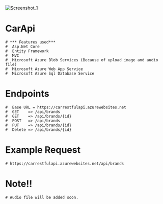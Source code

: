 ![Screenshot_1](https://user-images.githubusercontent.com/74095539/145730563-e7b48a72-1fcf-4410-b1f4-46ecc2ca292f.jpg)
# CarApi 
    # *** Features used***
    #  Asp.Net Core
    #  Entity Framework
    #  MVC
    #  Microsoft Azure Blob Services (Because of upload image and audio file)
    #  Microsoft Azure Web App Service
    #  Microsoft Azure Sql Database Service
# Endpoints
    #  Base URL = https://carrestfulapi.azurewebsites.net
    #  GET    => /api/brands
    #  GET    => /api/brands/{id}
    #  POST   => /api/brands
    #  PUT    => /api/brands/{id}
    #  Delete => /api/brands/{id}
# Example Request
    # https://carrestfulapi.azurewebsites.net/api/brands
# Note!!  
    # Audio file will be added soon.
    
